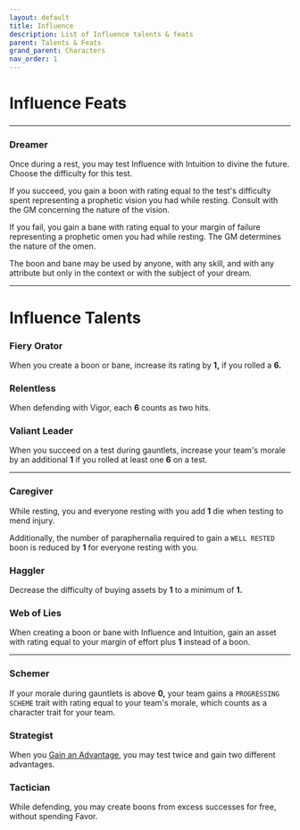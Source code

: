 ```yaml
---
layout: default
title: Influence
description: List of Influence talents & feats
parent: Talents & Feats
grand_parent: Characters
nav_order: 1
---
```


# Influence Feats

###



---

### Dreamer

Once during a rest, you may test Influence with Intuition to divine the future. Choose the difficulty for this test.

If you succeed, you gain a boon with rating equal to the test's difficulty spent representing a prophetic vision you had while resting. Consult with the GM concerning the nature of the vision.

If you fail, you gain a bane with rating equal to your margin of failure representing a prophetic omen you had while resting. The GM determines the nature of the omen.

The boon and bane may be used by anyone, with any skill, and with any attribute but only in the context or with the subject of your dream.

---

###





# Influence Talents

### Fiery Orator

When you create a boon or bane, increase its rating by **1,** if you rolled a **6.**

### Relentless

When defending with Vigor, each **6** counts as two hits.

### Valiant Leader

When you succeed on a test during gauntlets, increase your team's morale by an additional **1** if you rolled at least one **6** on a test.

---

### Caregiver

While resting, you and everyone resting with you add **1** die when testing to mend injury.

Additionally, the number of paraphernalia required to gain a `WELL RESTED` boon is reduced by **1** for everyone resting with you.

### Haggler

Decrease the difficulty of buying assets by **1** to a minimum of **1.**

### Web of Lies

When creating a boon or bane with Influence and Intuition, gain an asset with rating equal to your margin of effort plus **1** instead of a boon.

---

### Schemer

If your morale during gauntlets is above **0,** your team gains a `PROGRESSING SCHEME` trait with rating equal to your team's morale, which counts as a character trait for your team.

### Strategist

When you [Gain an Advantage](../../playing-the-game/gauntlets#gaining-an-advantage), you may test twice and gain two different advantages.

### Tactician

While defending, you may create boons from excess successes for free, without spending Favor.
